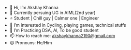 * 👋 Hi, I’m Akshay Khanna
* 🏫 Currently persuing UG in AIML(2nd year)
* ⭐ Student | Chill guy | Calmer one | Engineer
* 👀 I’m interested in Cycling, playing games, technical stuffs
* 🌱 I’m Practicing DSA, AI, To be good student
* 📫 How to reach me: akshaykhanna2190@gmail.com
* 😄 Pronouns: He/Him
